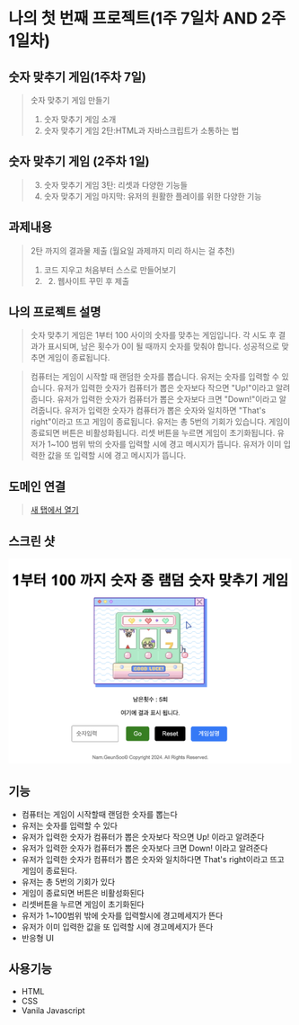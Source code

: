 # 나의 첫 번째 프로젝트(1주 7일차 AND 2주 1일차)


숫자 맞추기 게임(1주차 7일)
---
>숫자 맞추기 게임 만들기
>1. 숫자 맞추기 게임 소개
>2. 숫자 맞추기 게임 2탄:HTML과 자바스크립트가 소통하는 법

숫자 맞추기 게임 (2주차 1일)
---
> 3. 숫자 맞추기 게임 3탄: 리셋과 다양한 기능들
> 4. 숫자 맞추기 게임 마지막: 유저의 원활한 플레이를 위한 다양한 기능

과제내용
---
> 2탄 까지의 결과물 제출 (월요일 과제까지 미리 하시는 걸 추천)
> 1. 코드 지우고 처음부터 스스로 만들어보기
> 2. 2. 웹사이트 꾸민 후 제출


## 나의 프로젝트 설명
> 숫자 맞추기 게임은 1부터 100 사이의 숫자를 맞추는 게임입니다. 각 시도 후 결과가 표시되며, 남은 횟수가 0이 될 때까지 숫자를 맞춰야 합니다. 성공적으로 맞추면 게임이 종료됩니다.

> 컴퓨터는 게임이 시작할 때 랜덤한 숫자를 뽑습니다. 유저는 숫자를 입력할 수 있습니다. 유저가 입력한 숫자가 컴퓨터가 뽑은 숫자보다 작으면 "Up!"이라고 알려줍니다. 유저가 입력한 숫자가 컴퓨터가 뽑은 숫자보다 크면 "Down!"이라고 알려줍니다. 유저가 입력한 숫자가 컴퓨터가 뽑은 숫자와 일치하면 "That's right"이라고 뜨고 게임이 종료됩니다. 유저는 총 5번의 기회가 있습니다. 게임이 종료되면 버튼은 비활성화됩니다. 리셋 버튼을 누르면 게임이 초기화됩니다. 유저가 1~100 범위 밖의 숫자를 입력할 시에 경고 메시지가 뜹니다. 유저가 이미 입력한 값을 또 입력할 시에 경고 메시지가 뜹니다.

도메인 연결
---
> <a href="https://www.google.com/" target="_blank">새 탭에서 열기</a>

스크린 샷
---
![screenshot](https://github.com/cse96hk/number-guessing-game/blob/main/screenshot.png)

기능
---
- 컴퓨터는 게임이 시작할때 랜덤한 숫자를 뽑는다
- 유저는 숫자를 입력할 수 있다
- 유저가 입력한 숫자가 컴퓨터가 뽑은 숫자보다 작으면 Up! 이라고 알려준다
- 유저가 입력한 숫자가 컴퓨터가 뽑은 숫자보다 크면 Down! 이라고 알려준다
- 유저가 입력한 숫자가 컴퓨터가 뽑은 숫자와 일치하다면 That's right이라고 뜨고 게임이 종료된다.
- 유저는 총 5번의 기회가 있다
- 게임이 종료되면 버튼은 비활성화된다
- 리셋버튼을 누르면 게임이 초기화된다
- 유저가 1~100범위 밖에 숫자를 입력할시에 경고메세지가 뜬다
- 유저가 이미 입력한 값을 또 입력할 시에 경고메세지가 뜬다
- 반응형 UI

사용기능
---
- HTML
- CSS
- Vanila Javascript


  


